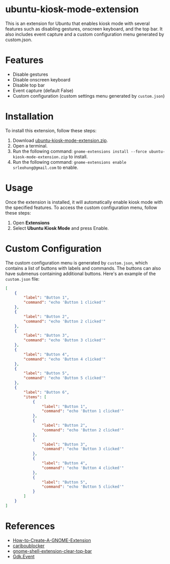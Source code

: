 # ubuntu-kiosk-mode-extension
This is an extension for Ubuntu that enables kiosk mode with several features such as disabling gestures, onscreen keyboard, and the top bar. It also includes event capture and a custom configuration menu generated by custom.json.

# Features
- Disable gestures
- Disable onscreen keyboard
- Disable top bar
- Event capture (default False)
- Custom configuration (custom settings menu generated by `custom.json`)

# Installation
To install this extension, follow these steps:

1. Download [ubuntu-kiosk-mode-extension.zip](https://github.com/srleohung/ubuntu-kiosk-mode-extension/releases/download/v0.1/ubuntu-kiosk-mode-extension.zip).
2. Open a terminal.
3. Run the following command: `gnome-extensions install --force ubuntu-kiosk-mode-extension.zip` to install.
4. Run the following command: `gnome-extensions enable srleohung@gmail.com` to enable.

# Usage
Once the extension is installed, it will automatically enable kiosk mode with the specified features. To access the custom configuration menu, follow these steps:

1. Open <strong>Extensions</strong>
2. Select <strong>Ubuntu Kiosk Mode</strong> and press Enable.

# Custom Configuration
The custom configuration menu is generated by `custom.json`, which contains a list of buttons with labels and commands. The buttons can also have submenus containing additional buttons. Here's an example of the `custom.json` file:
```json
[
    {
        "label": "Button 1",
        "command": "echo 'Button 1 clicked'"
    },
    {
        "label": "Button 2",
        "command": "echo 'Button 2 clicked'"
    },
    {
        "label": "Button 3",
        "command": "echo 'Button 3 clicked'"
    },
    {
        "label": "Button 4",
        "command": "echo 'Button 4 clicked'"
    },
    {
        "label": "Button 5",
        "command": "echo 'Button 5 clicked'"
    },
    {
        "label": "Button 6",
        "items": [
            {
                "label": "Button 1",
                "command": "echo 'Button 1 clicked'"
            },
            {
                "label": "Button 2",
                "command": "echo 'Button 2 clicked'"
            },
            {
                "label": "Button 3",
                "command": "echo 'Button 3 clicked'"
            },
            {
                "label": "Button 4",
                "command": "echo 'Button 4 clicked'"
            },
            {
                "label": "Button 5",
                "command": "echo 'Button 5 clicked'"
            }
        ]
    }
]
```

# References
- [How-to-Create-A-GNOME-Extension](https://www.codeproject.com/Articles/5271677/How-to-Create-A-GNOME-Extension)
- [cariboublocker](https://github.com/lxylxy123456/cariboublocker)
- [gnome-shell-extension-clear-top-bar](https://github.com/superterran/gnome-shell-extension-clear-top-bar)
- [Gdk.Event](https://valadoc.org/gdk-3.0/Gdk.Event.html)